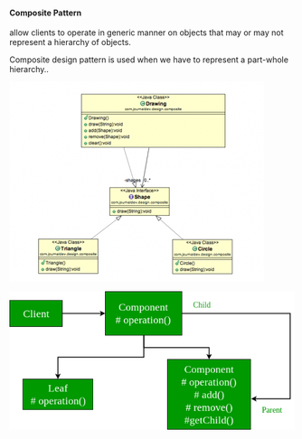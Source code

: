 #### Composite Pattern
allow clients to operate in generic manner on objects that may or may not represent a hierarchy of objects.

Composite design pattern is used when we have to represent a part-whole hierarchy..


![alt composite](https://github.com/dpalankar/programs/blob/master/src/design/pattern/structural_composite/composite.png)

![alt composite1](https://github.com/dpalankar/programs/blob/master/src/design/pattern/structural_composite/composite1.png)